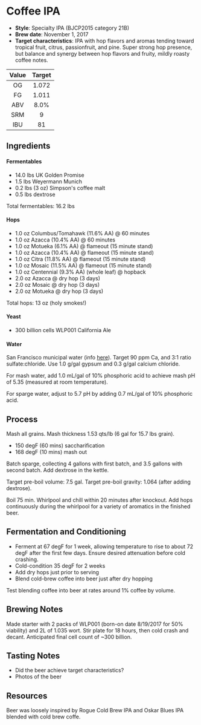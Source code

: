 # Coffee IPA

* **Style**: Specialty IPA (BJCP2015 category 21B)
* **Brew date**: November 1, 2017
* **Target characteristics**: IPA with hop flavors and aromas tending toward tropical fruit, citrus, passionfruit, and pine. Super strong hop presence, but balance and synergy between hop flavors and fruity, mildly roasty coffee notes.

| Value      | Target |
| :--------: |:------:|
| OG         | 1.072  | 
| FG         | 1.011  | 
| ABV        | 8.0%   |   
| SRM        | 9      |   
| IBU        | 81     |   

## Ingredients

#### Fermentables

* 14.0 lbs UK Golden Promise
* 1.5 lbs Weyermann Munich
* 0.2 lbs (3 oz) Simpson's coffee malt
* 0.5 lbs dextrose

Total fermentables: 16.2 lbs

#### Hops

* 1.0 oz Columbus/Tomahawk (11.6% AA) @ 60 minutes
* 1.0 oz Azacca (10.4% AA) @ 60 minutes
* 1.0 oz Motueka (6.1% AA) @ flameout (15 minute stand)
* 1.0 oz Azacca (10.4% AA) @ flameout (15 minute stand)
* 1.0 oz Citra (11.8% AA) @ flameout (15 minute stand)
* 1.0 oz Mosaic (11.5% AA) @ flameout (15 minute stand)
* 1.0 oz Centennial (9.3% AA) (whole leaf) @ hopback
* 2.0 oz Azacca @ dry hop (3 days)
* 2.0 oz Mosaic @ dry hop (3 days)
* 2.0 oz Motueka @ dry hop (3 days)

Total hops: 13 oz (holy smokes!)

#### Yeast

* 300 billion cells WLP001 California Ale

#### Water

San Francisco municipal water (info [here](/docs/water.md)). Target 90 ppm Ca, and 3:1 ratio sulfate:chloride. Use 1.0 g/gal gypsum and 0.3 g/gal calcium chloride.

For mash water, add 1.0 mL/gal of 10% phosphoric acid to achieve mash pH of 5.35 (measured at room temperature).

For sparge water, adjust to 5.7 pH by adding 0.7 mL/gal of 10% phosphoric acid.

## Process

Mash all grains. Mash thickness 1.53 qts/lb (6 gal for 15.7 lbs grain).

* 150 degF (60 mins) saccharification
* 168 degF (10 mins) mash out

Batch sparge, collecting 4 gallons with first batch, and 3.5 gallons with second batch. Add dextrose in the kettle.

Target pre-boil volume: 7.5 gal. Target pre-boil gravity: 1.064 (after adding dextrose).

Boil 75 min. Whirlpool and chill within 20 minutes after knockout. Add hops continuously during the whirlpool for a variety of aromatics in the finished beer.

## Fermentation and Conditioning

* Ferment at 67 degF for 1 week, allowing temperature to rise to about 72 degF after the first few days. Ensure desired attenuation before cold crashing.
* Cold-condition 35 degF for 2 weeks
* Add dry hops just prior to serving
* Blend cold-brew coffee into beer just after dry hopping

Test blending coffee into beer at rates around 1% coffee by volume.

## Brewing Notes

Made starter with 2 packs of WLP001 (born-on date 8/19/2017 for 50% viability) and 2L of 1.035 wort. Stir plate for 18 hours, then cold crash and decant. Anticipated final cell count of ~300 billion.

## Tasting Notes

* Did the beer achieve target characteristics?
* Photos of the beer

## Resources

Beer was loosely inspired by Rogue Cold Brew IPA and Oskar Blues IPA blended with cold brew coffe.
